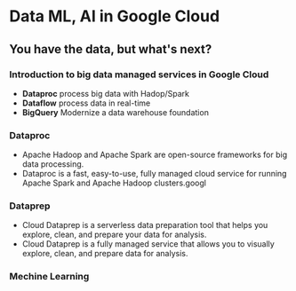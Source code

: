 # Data ML, AI in Google Cloud

## You have the data, but what's next?

### Introduction to big data managed services in Google Cloud

- **Dataproc** process big data with Hadop/Spark
- **Dataflow** process data in real-time
- **BigQuery** Modernize a data warehouse foundation

### Dataproc

- Apache Hadoop and Apache Spark are open-source frameworks for big data processing.
- Dataproc is a fast, easy-to-use, fully managed cloud service for running Apache Spark and Apache Hadoop clusters.googl

### Dataprep

- Cloud Dataprep is a serverless data preparation tool that helps you explore, clean, and prepare your data for analysis.
- Cloud Dataprep is a fully managed service that allows you to visually explore, clean, and prepare data for analysis.

### Mechine Learning

